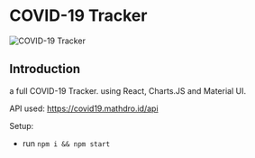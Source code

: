 # COVID-19 Tracker

![COVID-19 Tracker](https://i.ibb.co/X87BqVY/Screenshot-2020-04-13-at-10-14-58.png)

## Introduction

a full COVID-19 Tracker. using React, Charts.JS and Material UI.

API used: https://covid19.mathdro.id/api

Setup:

- run `npm i && npm start`
